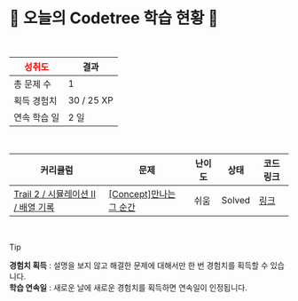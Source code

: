 # 🌲 오늘의 Codetree 학습 현황 🌲

<br />

| <span style="color:red;display:block;text-align:center;"> **성취도**</span> | 결과 |
|---|---|
| 총 문제 수 | 1 |
| 획득 경험치 | 30 / 25 XP |
| 연속 학습 일 | 2 일 |

<br />

|커리큘럼|문제|난이도|상태|코드 링크|
|---|---|---|---|---|
|[Trail 2 / 시뮬레이션 II / 배열 기록](https://www.codetree.ai/trail-info/novice-mid/)|[[Concept]만나는 그 순간](https://www.codetree.ai/trails/complete/curated-cards/intro-the-moment-we-meet/)|쉬움|Solved|[링크](https://github.com/kugorang/codetree-TILs/blob/main/250620/%EB%A7%8C%EB%82%98%EB%8A%94%20%EA%B7%B8%20%EC%88%9C%EA%B0%84/the-moment-we-meet.cpp)|


<br />

> [!TIP]
> **경험치 획득** : 설명을 보지 않고 해결한 문제에 대해서만 한 번 경험치를 획득할 수 있습니다.  
> **학습 연속일** : 새로운 날에 새로운 경험치를 획득하면 연속일이 인정됩니다.

